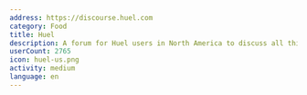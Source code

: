 ```yaml
---
address: https://discourse.huel.com
category: Food
title: Huel
description: A forum for Huel users in North America to discuss all things Huel!
userCount: 2765
icon: huel-us.png
activity: medium
language: en
---
```

